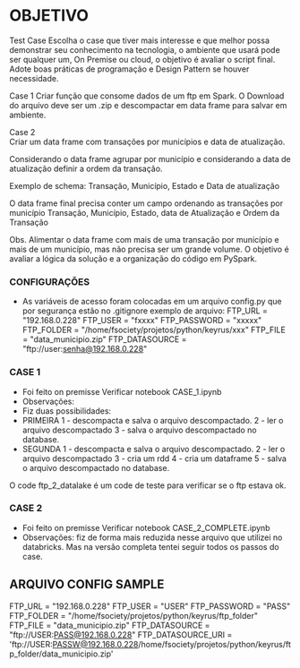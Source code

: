 # OBJETIVO
Test Case
Escolha o case que tiver mais interesse e que melhor possa demonstrar seu conhecimento na tecnologia, o ambiente que usará pode ser qualquer um, On Premise ou cloud, o objetivo é avaliar o script final. Adote boas práticas de programação e Design Pattern se houver necessidade.

Case 1
Criar função que consome dados de um ftp em Spark. O Download do arquivo deve ser um .zip e descompactar em data frame para salvar em ambiente.

Case 2  
Criar um data frame com transações por municípios e data de atualização.

Considerando o data frame agrupar por município e considerando a data de atualização definir a ordem da transação.

Exemplo de schema:
Transação, Município, Estado e Data de atualização

O data frame final precisa conter um campo ordenando as transações por município
Transação, Município, Estado, data de Atualização e Ordem da Transação

Obs. Alimentar o data frame com mais de uma transação por município e mais de um município, mas não precisa ser um grande volume.
O objetivo é avaliar a lógica da solução e a organização do código em PySpark.

### CONFIGURAÇÕES
- As variáveis de acesso foram colocadas em um arquivo config.py que por segurança estão no .gitignore
exemplo de arquivo:
FTP_URL = "192.168.0.228"
FTP_USER = "fxxxx"
FTP_PASSWORD = "xxxxx"
FTP_FOLDER = "/home/fsociety/projetos/python/keyrus/xxx"
FTP_FILE = "data_municipio.zip"
FTP_DATASOURCE = "ftp://user:senha@192.168.0.228"

### CASE 1 
- Foi feito on premisse
Verificar notebook CASE_1.ipynb
- Observações: 
- Fiz duas possibilidades:
- PRIMEIRA
1 - descompacta e salva o arquivo descompactado.
2 - ler o arquivo descompactado
3 - salva o arquivo descompactado no database.
- SEGUNDA
1 - descompacta e salva o arquivo descompactado.
2 - ler o arquivo descompactado
3 - cria um rdd
4 - cria um dataframe
5 - salva o arquivo descompactado no database.

O code ftp_2_datalake é um code de teste para verificar se o ftp estava ok.

### CASE 2
- Foi feito on premisse
Verificar notebook CASE_2_COMPLETE.ipynb
- Observações: fiz de forma mais reduzida nesse arquivo que utilizei no databricks.
Mas na versão completa tentei seguir todos os passos do case.


## ARQUIVO CONFIG SAMPLE
FTP_URL = "192.168.0.228"
FTP_USER = "USER"
FTP_PASSWORD = "PASS"
FTP_FOLDER = "/home/fsociety/projetos/python/keyrus/ftp_folder"
FTP_FILE = "data_municipio.zip"
FTP_DATASOURCE = "ftp://USER:PASS@192.168.0.228"
FTP_DATASOURCE_URI = 'ftp://USER:PASSW@192.168.0.228/home/fsociety/projetos/python/keyrus/ftp_folder/data_municipio.zip'
